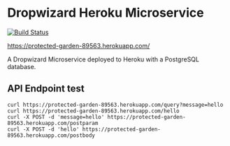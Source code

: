 # Dropwizard Heroku Microservice

[![Build Status](https://travis-ci.org/damorton/dropwizard-heroku.svg?branch=master)](https://travis-ci.org/damorton/dropwizard-heroku)

https://protected-garden-89563.herokuapp.com/

A Dropwizard Microservice deployed to Heroku with a PostgreSQL database.

## API Endpoint test

```
curl https://protected-garden-89563.herokuapp.com/query?message=hello
curl https://protected-garden-89563.herokuapp.com/hello
curl -X POST -d 'message=hello' https://protected-garden-89563.herokuapp.com/postparam
curl -X POST -d 'hello' https://protected-garden-89563.herokuapp.com/postbody
```